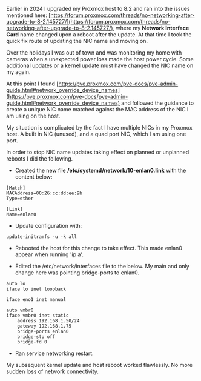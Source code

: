 Earlier in 2024 I upgraded my Proxmox host to 8.2 and ran into the issues mentioned here: [https://forum.proxmox.com/threads/no-networking-after-upgrade-to-8-2.145727/](https://forum.proxmox.com/threads/no-networking-after-upgrade-to-8-2.145727/), where my **Network Interface Card** name changed upon a reboot after the update. At that time I took the quick fix route of updating the NIC name and moving on.

Over the holidays I was out of town and was monitoring my home with cameras when a unexpected power loss made the host power cycle. Some additional updates or a kernel update must have changed the NIC name on my again.

At this point I found [https://pve.proxmox.com/pve-docs/pve-admin-guide.html#network_override_device_names](https://pve.proxmox.com/pve-docs/pve-admin-guide.html#network_override_device_names) and followed the guidance to create a unique NIC name matched against the MAC address of the NIC I am using on the host.



My situation is complicated by the fact I have multiple NICs in my Proxmox host. A built in NIC (unused), and a quad port NIC, which I am using one port.

In order to stop NIC name updates taking effect on planned or unplanned reboots I did the following.

* Created the new file **/etc/systemd/network/10-enlan0.link** with the content below:

```
[Match]
MACAddress=00:26:cc:dd:ee:9b
Type=ether

[Link]
Name=enlan0
```

* Update configuration with:

```
update-initramfs -u -k all
```

* Rebooted the host for this change to take effect. This made enlan0 appear when running 'ip a'.

* Edited the /etc/network/interfaces file to the below. My main and only change here was pointing bridge-ports to enlan0.

```
auto lo
iface lo inet loopback

iface eno1 inet manual

auto vmbr0
iface vmbr0 inet static
    address 192.168.1.50/24
    gateway 192.168.1.75
    bridge-ports enlan0
    bridge-stp off
    bridge-fd 0
```

* Ran service networking restart.

My subsequent kernel update and host reboot worked flawlessly. No more sudden loss of network connectivity.
